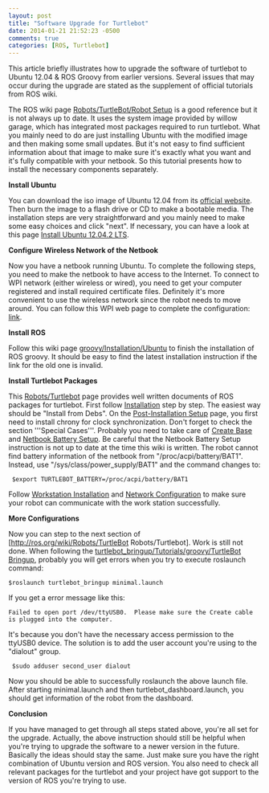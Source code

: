 ```yaml
---
layout: post
title: "Software Upgrade for Turtlebot"
date: 2014-01-21 21:52:23 -0500
comments: true
categories: [ROS, Turtlebot]
---
```


This article briefly illustrates how to upgrade the software of turtlebot to Ubuntu 12.04 & ROS Groovy from earlier versions. Several issues that may occur during the upgrade are stated as the supplement of official tutorials from ROS wiki. 

<!-- more -->

The ROS wiki page [Robots/TurtleBot/Robot Setup](http://wiki.ros.org/Robots/TurtleBot/Robot%20Setup) is a good reference but it is not always up to date. It uses the system image provided by willow garage, which has integrated most packages required to run turtlebot. What you mainly need to do are just installing Ubuntu with the modified image and then making some small updates. But it's not easy to find sufficient information about that image to make sure it's exactly what you want and it's fully compatible with your netbook. So this tutorial presents how to install the necessary components separately. 

**Install Ubuntu**

You can download the iso image of Ubuntu 12.04 from its [official website](http://www.ubuntu.com/download). Then burn the image to a flash drive or CD to make a bootable media. The installation steps are very straightforward and you mainly need to make some easy choices and click "next". If necessary, you can have a look at this page [Install Ubuntu 12.04.2 LTS](http://www.ubuntu.com/download/desktop/install-desktop-long-term-support).

**Configure Wireless Network of the Netbook**

Now you have a netbook running Ubuntu. To complete the following steps, you need to make the netbook to have access to the Internet. To connect to WPI network (either wireless or wired), you need to get your computer registered and install required certificate files. Definitely it's more convenient to use the wireless network since the robot needs to move around. You can follow this WPI web page to complete the configuration: [link](http://www.wpi.edu/Academics/CCC/Netops/Wireless/Setup/Linux.html).

**Install ROS**

Follow this wiki page [groovy/Installation/Ubuntu](http://www.ros.org/wiki/groovy/Installation/Ubuntu) to finish the installation of ROS groovy. It should be easy to find the latest installation instruction if the link for the old one is invalid.

**Install Turtlebot Packages**

This [Robots/Turtlebot](http://ros.org/wiki/Robots/TurtleBot) page provides well written documents of ROS packages for turtlebot. First follow [Installation](http://ros.org/wiki/turtlebot/Tutorials/groovy/Installation) step by step. The easiest way should be "Install from Debs". On the [Post-Installation Setup](http://ros.org/wiki/turtlebot/Tutorials/groovy/Post-Installation%20Setup) page, you first need to install chrony for clock synchronization. Don't forget to check the section '''Special Cases'''. Probably you need to take care of [Create Base](http://ros.org/wiki/turtlebot/Tutorials/groovy/Create%20Base) and [Netbook Battery Setup](http://ros.org/wiki/turtlebot/Tutorials/groovy/Netbook%20Battery%20Setup). Be careful that the Netbook Battery Setup instruction is not up to date at the time this wiki is written. The robot cannot find battery information of the netbook from "/proc/acpi/battery/BAT1". Instead, use "/sys/class/power_supply/BAT1" and the command changes to:

```
 $export TURTLEBOT_BATTERY=/proc/acpi/battery/BAT1
```

Follow [Workstation Installation](http://ros.org/wiki/turtlebot/Tutorials/groovy/Workstation%20Installation) and [Network Configuration](http://ros.org/wiki/turtlebot/Tutorials/groovy/Network%20Configuration) to make sure your robot can communicate with the work station successfully.

**More Configurations**

Now you can step to the next section of [http://ros.org/wiki/Robots/TurtleBot Robots/Turtlebot]. Work is still not done. When following the [turtlebot\_bringup/Tutorials/groovy/TurtleBot Bringup](http://ros.org/wiki/turtlebot_bringup/Tutorials/groovy/TurtleBot%20Bringup), probably you will get errors when you try to execute roslaunch command:

```
$roslaunch turtlebot_bringup minimal.launch
```

If you get a error message like this:

```
Failed to open port /dev/ttyUSB0.  Please make sure the Create cable is plugged into the computer.
```

It's because you don't have the necessary access permission to the ttyUSB0 device. The solution is to add the user account you're using to the "dialout" group.

```
 $sudo adduser second_user dialout
```

Now you should be able to successfully roslaunch the above launch file. After starting minimal.launch and then turtlebot_dashboard.launch, you should get information of the robot from the dashboard.

**Conclusion**

If you have managed to get through all steps stated above, you're all set for the upgrade. Actually, the above instruction should still be helpful when you're trying to upgrade the software to a newer version in the future. Basically the ideas should stay the same. Just make sure you have the right combination of Ubuntu version and ROS version. You also need to check all relevant packages for the turtlebot and your project have got support to the version of ROS you're trying to use.

